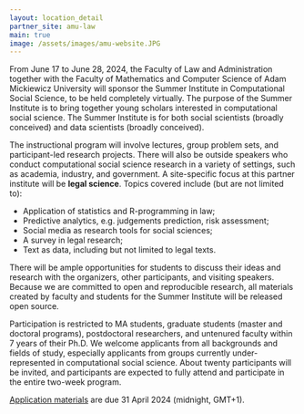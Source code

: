 ```yaml
---
layout: location_detail
partner_site: amu-law
main: true
image: /assets/images/amu-website.JPG
---
```


From June 17 to June 28, 2024, the Faculty of Law and Administration together with the Faculty of Mathematics and Computer Science of Adam Mickiewicz University will sponsor the Summer Institute in Computational Social Science, to be held completely virtually. The purpose of the Summer Institute is to bring together young scholars interested in computational social science. The Summer Institute is for both social scientists (broadly conceived) and data scientists (broadly conceived).

The instructional program will involve lectures, group problem sets, and participant-led research projects. There will also be outside speakers who conduct computational social science research in a variety of settings, such as academia, industry, and government. A site-specific focus at this partner institute will be **legal science**. Topics covered include (but are not limited to): 

*	Application of statistics and R-programming in law;
*	Predictive analytics, e.g. judgements prediction, risk assessment;
*	Social media as research tools for social sciences;
*	A survey in legal research;
*	Text as data, including but not limited to legal texts.

There will be ample opportunities for students to discuss their ideas and research with the organizers, other participants, and visiting speakers. Because we are committed to open and reproducible research, all materials created by faculty and students for the Summer Institute will be released open source.

Participation is restricted to MA students, graduate students (master and doctoral programs), postdoctoral researchers, and untenured faculty within 7 years of their Ph.D. We welcome applicants from all backgrounds and fields of study, especially applicants from groups currently under-represented in computational social science. About twenty participants will be invited, and participants are expected to fully attend and participate in the entire two-week program.

[Application materials](https://compsocialscience.github.io/summer-institute/2024/amu-law/apply) are due 31 April 2024 (midnight, GMT+1).
